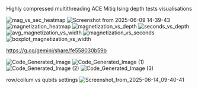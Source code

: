 Highly compressed multithreading ACE Mitiq Ising depth tests visualisations


![mag_vs_sec_heatmap](https://github.com/user-attachments/assets/784a2115-1009-40c4-a18e-ed134fe0ae95)
![Screenshot from 2025-06-09 14-39-43](https://github.com/user-attachments/assets/18ae217c-b28b-42ab-8949-2a6a4c4ebcd7)
![magnetization_heatmap](https://github.com/user-attachments/assets/25e3922f-a12a-4c6b-be4d-0926196a17f5)
![magnetization_vs_depth](https://github.com/user-attachments/assets/0d47151d-fb24-44b9-b09b-24e138148149)
![seconds_vs_depth](https://github.com/user-attachments/assets/bc7327e7-b58a-442e-a158-d2e15954f764)
![avg_magnetization_vs_width](https://github.com/user-attachments/assets/5040cc81-f8f9-4377-a0ba-fea8c379f061)
![magnetization_vs_seconds](https://github.com/user-attachments/assets/2d2cf00f-2762-4b2d-899d-2187601bdee1)
![boxplot_magnetization_vs_width](https://github.com/user-attachments/assets/ab8bc839-486f-4969-b3e2-e347f5d0e048)


https://g.co/gemini/share/fe558030b59b

![Code_Generated_Image](https://github.com/user-attachments/assets/8152a5c8-2680-4fcf-9717-261d077ea955)
![Code_Generated_Image (1)](https://github.com/user-attachments/assets/7dd64d33-bdf9-438e-a7c9-75d199d8857e)
![Code_Generated_Image (2)](https://github.com/user-attachments/assets/08bdcbc0-933b-4f78-8bc2-733f7cb19ffc)
![Code_Generated_Image (3)](https://github.com/user-attachments/assets/d71832d3-10e0-4243-8680-743917de3e4f)

row/collum vs qubits settings
![Screenshot_from_2025-06-14_09-40-41](https://github.com/user-attachments/assets/566b2b9f-b14a-4b6d-bfa9-40ae81e30225)
